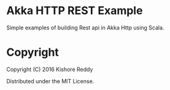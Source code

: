 # Akka HTTP REST Example 

Simple examples of building Rest api in Akka Http using Scala.

# Copyright

Copyright (C) 2016 Kishore Reddy

Distributed under the MIT License.